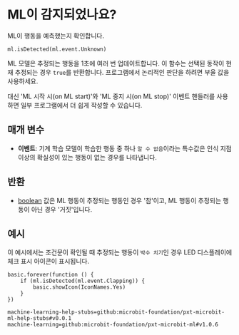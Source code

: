 # ML이 감지되었나요?

ML이 행동을 예측했는지 확인합니다.

```sig
ml.isDetected(ml.event.Unknown)
```

ML 모델은 추정되는 행동을 1초에 여러 번 업데이트합니다. 이 함수는 선택된 동작이 현재 추정되는 경우 `true`를 반환합니다. 프로그램에서 논리적인 판단을 하려면 부울 값을 사용하세요.

대신 'ML 시작 시(on ML start)'와 'ML 중지 시(on ML stop)' 이벤트 핸들러를 사용하면 일부 프로그램에서 더 쉽게 작성할 수 있습니다.

## 매개 변수

- **이벤트**: 기계 학습 모델이 학습한 행동 중 하나 `알 수 없음`이라는 특수값은 인식 지점 이상의 확실성이 있는 행동이 없는 경우를 나타냅니다.

## 반환

- [boolean](/types/boolean) 값은 ML 행동이 추정되는 행동인 경우 '참'이고, ML 행동이 추정되는 행동이 아닌 경우 '거짓'입니다.

## 예시

이 예시에서는 조건문이 확인될 때 추정되는 행동이 `박수 치기`인 경우 LED 디스플레이에 체크 표시 아이콘이 표시됩니다.

```blocks
basic.forever(function () {
    if (ml.isDetected(ml.event.Clapping)) {
        basic.showIcon(IconNames.Yes)
    }
})
```

```package
machine-learning-help-stubs=github:microbit-foundation/pxt-microbit-ml-help-stubs#v0.0.1
machine-learning=github:microbit-foundation/pxt-microbit-ml#v1.0.6
```
